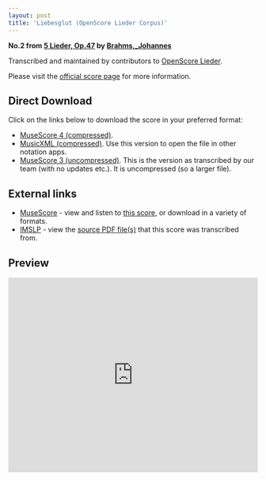 ```yaml
---
layout: post
title: 'Liebesglut (OpenScore Lieder Corpus)'
---
```


__No.2 from [5 Lieder, Op.47](https://fourscoreandmore.org/openscore/lieder/Brahms,_Johannes/5_Lieder,_Op.47/) by [Brahms,_Johannes](https://fourscoreandmore.org/openscore/lieder/Brahms,_Johannes)__

Transcribed and maintained by contributors to [OpenScore Lieder].

Please visit the [official score page] for more information.

[official score page]: https://musescore.com/openscore-lieder-corpus/scores/4946175
[OpenScore Lieder]: https://musescore.com/openscore-lieder-corpus

## Direct Download

Click on the links below to download the score in your preferred format:
- [MuseScore 4 (compressed)](https://fourscoreandmore.org/openscore/lieder/Brahms,_Johannes/5_Lieder,_Op.47/2_Liebesglut.mscz).
- [MusicXML (compressed)](https://fourscoreandmore.org/openscore/lieder/Brahms,_Johannes/5_Lieder,_Op.47/2_Liebesglut.mxl). Use this version to open the file in other notation apps.
- [MuseScore 3 (uncompressed)](https://raw.githubusercontent.com/OpenScore/Lieder/refs/heads/main/scores/Brahms,_Johannes/5_Lieder,_Op.47/2_Liebesglut/lc4946175.mscx). This is the version as transcribed by our team (with no updates etc.). It is uncompressed (so a larger file).

## External links

- [MuseScore] - view and listen to [this score][MuseScore], or download in a variety of formats.
- [IMSLP] - view the [source PDF file(s)][IMSLP] that this score was transcribed from.

[MuseScore]: https://musescore.com/score/4946175
[IMSLP]: https://imslp.org/wiki/Special:ReverseLookup/81904

## Preview

<iframe width="100%" height="394" src="https://musescore.com/openscore-lieder-corpus/scores/4946175/embed" frameborder="0" allowfullscreen allow="autoplay; fullscreen"></iframe>
